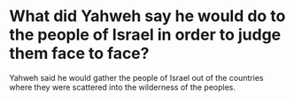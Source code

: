 # What did Yahweh say he would do to the people of Israel in order to judge them face to face?

Yahweh said he would gather the people of Israel out of the countries where they were scattered into the wilderness of the peoples.
